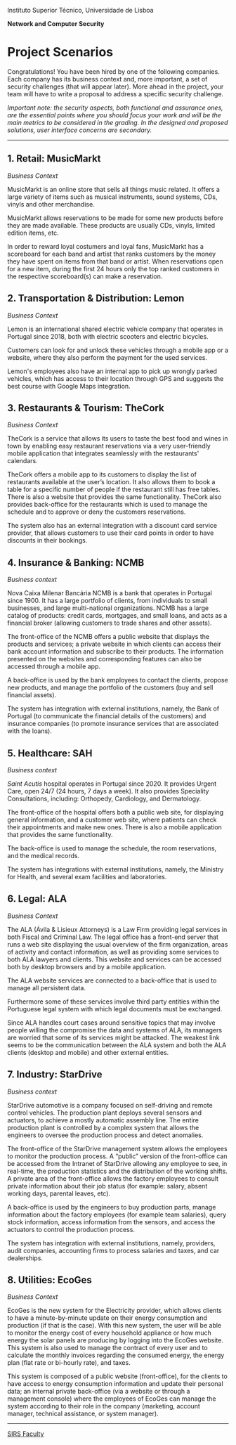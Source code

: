 Instituto Superior Técnico, Universidade de Lisboa

**Network and Computer Security**

# Project Scenarios

Congratulations! You have been hired by one of the following companies.
Each company has its business context and, more important, a set of security challenges (that will appear later).
More ahead in the project, your team will have to write a proposal to address a specific security challenge.

<!--
Additional challenges can be proposed, as long as there is a clear security core, which will require the use of cryptographic primitives.
-->

_Important note: the security aspects, both functional and assurance ones, are the essential points where you should focus your work and will be the main metrics to be considered in the grading. In the designed and proposed solutions, user interface concerns are secondary._

----

## 1. Retail: MusicMarkt

_Business Context_

MusicMarkt is an online store that sells all things music related. It offers a large variety of items such as musical instruments, sound systems, CDs, vinyls and other merchandise.

MusicMarkt allows reservations to be made for some new products before they are made available.
These products are usually CDs, vinyls, limited edition items, etc.

In order to reward loyal costumers and loyal fans, MusicMarkt has a scoreboard for each band and artist that ranks customers by the money they have spent on items from that band or artist.
When reservations open for a new item, during the first 24 hours only the top ranked customers in the respective scoreboard(s) can make a reservation.

## 2. Transportation & Distribution: Lemon

_Business Context_

Lemon is an international shared electric vehicle company that operates in Portugal since 2018, both with electric scooters and electric bicycles.

Customers can look for and unlock these vehicles through a mobile app or a website, where they also perform the payment for the used services.

Lemon's employees also have an internal app to pick up wrongly parked vehicles, which has access to their location through GPS and suggests the best course with Google Maps integration.

## 3. Restaurants & Tourism: TheCork

_Business Context_

TheCork is a service that allows its users to taste the best food and wines in town by enabling easy restaurant reservations via a very user-friendly mobile application that integrates seamlessly with the restaurants' calendars.

TheCork offers a mobile app to its customers to display the list of restaurants available at the user’s location. It also allows them to book a table for a specific number of people if the restaurant still has free tables.
There is also a website that provides the same functionality.
TheCork also provides back-office for the restaurants which is used to manage the schedule and to approve or deny the customers reservations.

The system also has an external integration with a discount card service provider, that allows customers to use their card points in order to have discounts in their bookings.

## 4. Insurance & Banking: NCMB

_Business context_

Nova Caixa Milenar Bancária NCMB is a bank that operates in Portugal since 1900.
It has a large portfolio of clients, from individuals to small businesses, and large multi-national organizations.
NCMB has a large catalog of products: credit cards, mortgages, and small loans, and acts as a financial broker (allowing customers to trade shares and other assets).

The front-office of the NCMB offers a public website that displays the products and services; a private website in which clients can access their bank account information and subscribe to their products.
The information presented on the websites and corresponding features can also be accessed through a mobile app.

A back-office is used by the bank employees to contact the clients, propose new products, and manage the portfolio of the customers (buy and sell financial assets).

The system has integration with external institutions, namely, the Bank of Portugal (to communicate the financial details of the customers) and insurance companies (to promote insurance services that are associated with the loans).

## 5. Healthcare: SAH

_Business context_

_Saint Acutis_ hospital operates in Portugal since 2020.
It provides Urgent Care, open 24/7 (24 hours, 7 days a week).
It also provides Speciality Consultations, including: Orthopedy, Cardiology, and Dermatology.

The front-office of the hospital offers both a public web site, for displaying general information, and a customer web site, where patients can check their appointments and make new ones.
There is also a mobile application that provides the same functionality.

The back-office is used to manage the schedule, the room reservations, and the medical records.

The system has integrations with external institutions, namely, the Ministry for Health, and several exam facilities and laboratories.

## 6. Legal: ALA

_Business Context_

The ALA (Ávila & Lisieux Attorneys) is a Law Firm providing legal services in both Fiscal and Criminal Law.
The legal office has a front-end server that runs a web site displaying the usual overview of the firm organization, areas of activity and contact information, as well as providing some services to both ALA lawyers and clients.
This website and services can be accessed both by desktop browsers and by a mobile application.

The ALA website services are connected to a back-office that is used to manage all persistent data.

Furthermore some of these services involve third party entities within the Portuguese legal system with which legal documents must be exchanged.

Since ALA handles court cases around sensitive topics that may involve people willing the compromise the data and systems of ALA, its managers are worried that some of its services might be attacked.
The weakest link seems to be the communication between the ALA system and both the ALA clients (desktop and mobile) and other external entities.

## 7. Industry: StarDrive

_Business context_

StarDrive automotive is a company focused on self-driving and remote control vehicles.
The production plant deploys several sensors and actuators, to achieve a mostly automatic assembly line.
The entire production plant is controlled by a complex system that allows the engineers to oversee the production process and detect anomalies.

The front-office of the StarDrive management system allows the employees to monitor the production process.
A “public” version of the front-office can be accessed from the Intranet of StarDrive allowing any employee to see, in real-time, the production statistics and the distribution of the working shifts.
A private area of the front-office allows the factory employees to consult private information about their job status (for example: salary, absent working days, parental leaves, etc).

A back-office is used by the engineers to buy production parts, manage information about the factory employees (for example team salaries), query stock information, access information from the sensors, and access the actuators to control the production process.

The system has integration with external institutions, namely, providers, audit companies, accounting firms to process salaries and taxes, and car dealerships.

## 8. Utilities: EcoGes

_Business Context_

EcoGes is the new system for the Electricity provider, which allows clients to have a minute-by-minute update on their energy consumption and production (if that is the case).
With this new system, the user will be able to monitor the energy cost of every household appliance or how much energy the solar panels are producing by logging into the EcoGes website.
This system is also used to manage the contract of every user and to calculate the monthly invoices regarding the consumed energy, the energy plan (flat rate or bi-hourly rate), and taxes.

This system is composed of a public website (front-office), for the clients to have access to energy consumption information and update their personal data; an internal private back-office (via a website or through a management console) where the employees of EcoGes can manage the system according to their role in the company (marketing, account manager, technical assistance, or system manager).

----

[SIRS Faculty](mailto:meic-sirs@disciplinas.tecnico.ulisboa.pt)
